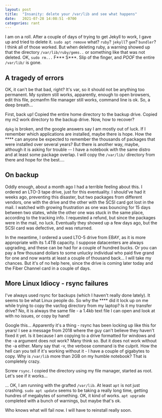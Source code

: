 ```yaml
---
layout: post
title:  "Insanity: delete your /var/lib and see what happens"
date:   2021-07-28 14:08:51 -0700
categories: rant
---
```

I am on a roll.  After a couple of days of trying to get Jekyll to work, I gave up and tried to delete it.  `sudo apt remove` what?  `ruby`? `jekyll`? `gem`? `bundler`?  I think all of those worked.  But when deleting ruby, a warning showed up that the directory `/var/lib/ruby/gems..` or something like that was not deleted.  OK, `sudo rm...` F\*\*\* S\*\*\*.  Slip of the finger, and *POOF* the entire `/var/lib/` is gone.

## A tragedy of errors

OK, it can't be that bad, right?  It's var, so it should not be anything too permanent.  My system still works, apparently, enough to open browsers, edit this file, pcmanfm file manager still works, command line is ok.  So, a deep breath...

First, back up!  Copied the entire home directory to the backup drive.  Copied my m2 work directory to the backup drive.  Now, how to recover?

`dpkg` is broken, and the google answers say I am mostly out of luck.  If I remember which applications are installed, maybe there is hope.  How the **** can anyone  be expected to remember the thousands of packages that were installed over several years?  But there is another way, maybe, although it is asking for trouble -- I have a notebook with the same distro and at least some package overlap.  I will copy the `/var/lib/` directory from there and hope for the best....

## On backup

Oddly enough, about a month ago I had a terrible feeling about this.  I ordered an LTO-3 tape drive, just for this eventuality.  I should've had it weeks ago, preventing this disaster, but two packages from different vendors, one with the drive and the other with the SCSI card got lost in the mail.  I watched with growing frustration as one was bouncing for 15 days between two states, while the other one was stuck in the same place, according to the tracking info.  I requested a refund, but since the packages were in the mail, no luck.  Eventually they showed up a few days ago, but the SCSI card was defective, and was returned.

In the meantime, I ordered a used LTO-5 drive from EBAY, as it is more appropriate with its 1.4TB capacity.  I suppose datacenters are always upgrading, and these can be had for a couple of hundred bucks.  Or you can pay a few thousand dollars to some unlucky individual who paid five grand for one and now wants at least a couple of thousand back...  I will take my chances.   But it's of no help here, since the drive is coming later today and the Fiber Channel card in a couple of days.

## More Linux Idiocy - rsync failures

I've always used rsync for backups (which I haven't really done lately).  It seems to be what Linux people do.  So why the **** did it lock up on me while trying to copy the var/log directory from my laptop?  Is it my transfer drive?  No, it is always the same file - a 1.4kb text file I can open and look at with no issues, or copy by hand!

Google this... Apparently it's a thing - rsync has been locking up like this for years!  I see a message from 2018 where the guy can't believe they haven't fixed it yet.  Is it because I am copying to a drive formatted for windows and the -a argument does not work?  Many think so.  But it does not work without the -a either.  Many say that -v, the verbose command is the culprit.  How the hell can you tell if it's working without it - I have a couple of gigabytes to copy.  Why is `/var/lib` more than 2GB on my humble notebook?  That is completely crazy.

Screw `rsync`.  I copied the directory using my file manager, started as root.  Let's see if it works...

...
OK, I am running with the grafted `/var/lib`.  At least `apt` is not just crashing.  `sudo apt update` seems to be taking a really long time, getting hundres of megabytes of something.  OK, it kind of works.  `apt upgrade` completed with a bunch of warnings, but maybe that's ok.  

Who knows what will fail now.  I will have to reinstall really soon.  


